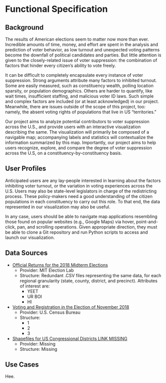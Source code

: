 # Functional Specification

## Background

The results of American elections seem to matter now more than ever. Incredible amounts of time, money, and effort are spent in the analysis and prediction of voter behavior, as low turnout and unexpected voting patterns become the downfall of political candidates and parties. But little attention is given to the closely-related issue of voter suppression: the combination of factors that hinder every citizen’s ability to vote freely.

It can be difficult to completely encapsulate every instance of voter suppression. Strong arguments attribute many factors to inhibited turnout. Some are easily measured, such as constituency wealth, polling location sparsity, or population demographics. Others are harder to quantify, like wait times, insufficient staffing, and malicious voter ID laws. Such simple and complex factors are included (or at least acknowledged) in our project. Meanwhile, there are issues outside of the scope of this project, too: namely, the absent voting rights of populations that live in US “territories.”

Our project aims to analyze potential contributors to voter suppression across the U.S., and provide users with an interactive visualization describing the same. The visualization will primarily be composed of a navigable map; accompanying labels and statistics will contextualize the information summarized by this map. Importantly, our project aims to help users recognize, explore, and compare the degree of voter suppression across the U.S, on a constituency-by-constituency basis.

## User Profiles

Anticipated users are any lay-people interested in learning about the factors inhibiting voter turnout, or the variation in voting experiences across the U.S. Users may also be state-level legislators in charge of the redistricting process. These policy-makers need a good understanding of the citizen populations in each constituency to carry out this role. To that end, the data represented in our visualization may also be useful. 

In any case, users should be able to navigate map applications resembling those found on popular websites (e.g., Google Maps) via hover, point-and-click, pan, and scrolling operations. Given appropriate direction, they must be able to clone a Git repository and run Python scripts to access and launch our visualization. 

## Data Sources

- [Official Returns for the 2018 Midterm Elections](https://github.com/MEDSL/2018-elections-official)
    - Provider: MIT Election Lab
    - Structure: Redundant .CSV files representing the same data, for each regional granularity (state, county, district, and precinct). Attributes of interest are:
        - YEET 
        - UR BOI
        - HI 
- [Voting and Registration in the Election of November 2018](https://www.census.gov/data/tables/time-series/demo/voting-and-registration/p20-583.html)
    - Provider: U.S. Census Bureau
    - Structure: 
        - 1
        - 2
        - 3
- [Shapefiles for US Congressional Districts LINK MISSING](https://www.google.com)
    - Provider: Missing
    - Structure: Missing 

## Use Cases

Hee.
